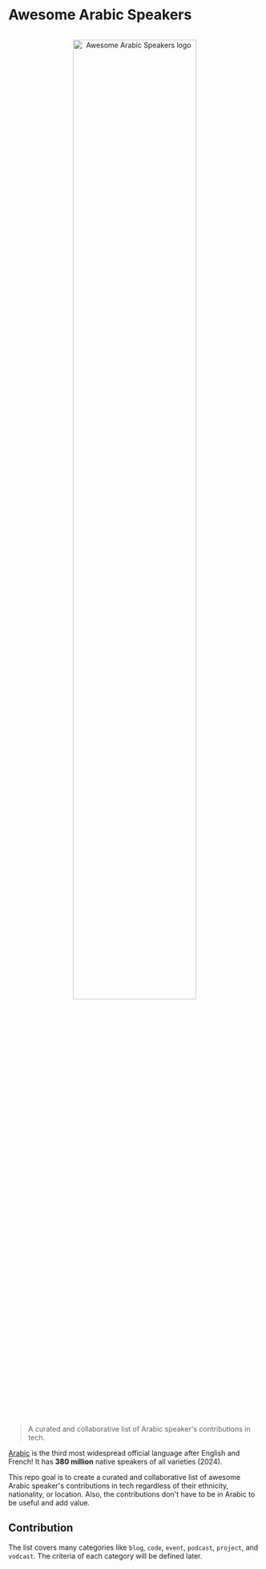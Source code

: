 # Awesome Arabic Speakers

<p align="center">
  <a href="https://github.com/sahaba-ai/awesome-arabic-speakers" style="display: block; padding: 1em 0;">
    <img alt="Awesome Arabic Speakers logo" border="0" width="70%" src="./static/img/awesome-arabic-speakers.svg"/>
  </a>
</p>

> A curated and collaborative list of Arabic speaker's contributions in tech.

[Arabic](https://en.wikipedia.org/wiki/Arabic) is the third most widespread official language after English and French! It has **380 million** native speakers of all varieties (2024).

This repo goal is to create a curated and collaborative list of awesome Arabic speaker's contributions in tech regardless of their ethnicity, nationality, or location. Also, the contributions don't have to be in Arabic to be useful and add value.

## Contribution

The list covers many categories like `blog`,  `code`,  `event`, `podcast`, `project`, and `vodcast`. The criteria of each category will be defined later.
